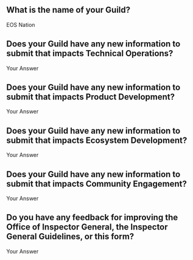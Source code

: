 ## What is the name of your Guild?

EOS Nation

## Does your Guild have any new information to submit that impacts Technical Operations?

Your Answer

## Does your Guild have any new information to submit that impacts Product Development?

Your Answer

## Does your Guild have any new information to submit that impacts Ecosystem Development?

Your Answer

## Does your Guild have any new information to submit that impacts Community Engagement?

Your Answer

## Do you have any feedback for improving the Office of Inspector General, the Inspector General Guidelines, or this form?

Your Answer
